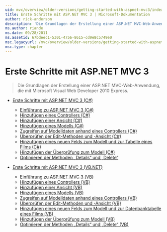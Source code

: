```yaml
---
uid: mvc/overview/older-versions/getting-started-with-aspnet-mvc3/index
title: Erste Schritte mit ASP.NET MVC 3 | Microsoft-Dokumentation
author: rick-anderson
description: 'Die Grundlagen der Erstellung einer ASP.NET MVC-Web-Anwendung, die mit Microsoft Visual Web Developer 2010 Express.'
ms.author: riande
ms.date: 09/28/2011
ms.assetid: 67bdeec1-5301-4756-8615-cd9e8c5749e0
msc.legacyurl: /mvc/overview/older-versions/getting-started-with-aspnet-mvc3
msc.type: chapter
---
```

<a name="getting-started-with-aspnet-mvc3"></a>Erste Schritte mit ASP.NET MVC 3
====================
> Die Grundlagen der Erstellung einer ASP.NET MVC-Web-Anwendung, die mit Microsoft Visual Web Developer 2010 Express.


- [Erste Schritte mit ASP.NET MVC 3 (C#)](cs/index.md)

    - [Einführung zu ASP.NET MVC 3 (C#)](cs/intro-to-aspnet-mvc-3.md)
    - [Hinzufügen eines Controllers (C#)](cs/adding-a-controller.md)
    - [Hinzufügen einer Ansicht (C#)](cs/adding-a-view.md)
    - [Hinzufügen eines Modells (C#)](cs/adding-a-model.md)
    - [Zugreifen auf Modelldaten anhand eines Controllers (C#)](cs/accessing-your-models-data-from-a-controller.md)
    - [Überprüfen der Edit-Methoden und -Ansicht (C#)](cs/examining-the-edit-methods-and-edit-view.md)
    - [Hinzufügen eines neuen Felds zum Modell und zur Tabelle eines Films (C#)](cs/adding-a-new-field.md)
    - [Hinzufügen der Überprüfung zum Modell (C#)](cs/adding-validation-to-the-model.md)
    - [Optimieren der Methoden „Details“ und „Delete“](cs/improving-the-details-and-delete-methods.md)
- [Erste Schritte mit ASP.NET MVC 3 (VB.NET)](vb/index.md)

    - [Einführung zu ASP.NET MVC 3 (VB)](vb/intro-to-aspnet-mvc-3.md)
    - [Hinzufügen eines Controllers (VB)](vb/adding-a-controller.md)
    - [Hinzufügen einer Ansicht (VB)](vb/adding-a-view.md)
    - [Hinzufügen eines Modells (VB)](vb/adding-a-model.md)
    - [Zugreifen auf Modelldaten anhand eines Controllers (VB)](vb/accessing-your-models-data-from-a-controller.md)
    - [Überprüfen der Edit-Methoden und -Ansicht (VB)](vb/examining-the-edit-methods-and-edit-view.md)
    - [Hinzufügen eines neuen Felds zum Modell und zur Datenbanktabelle eines Films (VB)](vb/adding-a-new-field.md)
    - [Hinzufügen der Überprüfung zum Modell (VB)](vb/adding-validation-to-the-model.md)
    - [Optimieren der Methoden „Details“ und „Delete“ (VB)](vb/improving-the-details-and-delete-methods.md)

